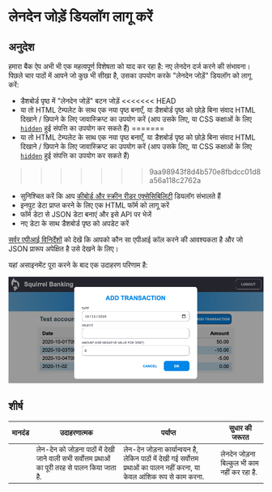 # लेनदेन जोड़ें डियलॉग लागू करें

## अनुदेश

हमारा बैंक ऐप अभी भी एक महत्वपूर्ण विशेषता को याद कर रहा है: नए लेनदेन दर्ज करने की संभावना।
पिछले चार पाठों में आपने जो कुछ भी सीखा है, उसका उपयोग करके "लेनदेन जोड़ें" डियलॉग को लागू करें:

- डैशबोर्ड पृष्ठ में "लेनदेन जोड़ें" बटन जोड़ें
<<<<<<< HEAD
- या तो HTML टेम्पलेट के साथ एक नया पृष्ठ बनाएँ, या डैशबोर्ड पृष्ठ को छोड़े बिना संवाद HTML दिखाने / छिपाने के लिए जावास्क्रिप्ट का उपयोग करें (आप उसके लिए, या CSS कक्षाओं के लिए [`hidden`](https://developer.mozilla.org/en-US/docs/Web/HTML/Global_attributes/hidden) हुई संपत्ति का उपयोग कर सकते हैं)
=======
- या तो HTML टेम्पलेट के साथ एक नया पृष्ठ बनाएँ, या डैशबोर्ड पृष्ठ को छोड़े बिना संवाद HTML दिखाने / छिपाने के लिए जावास्क्रिप्ट का उपयोग करें (आप उसके लिए, या CSS कक्षाओं के लिए [`hidden`](https://developer.mozilla.org/docs/Web/HTML/Global_attributes/hidden) हुई संपत्ति का उपयोग कर सकते हैं)
>>>>>>> 9aa98943f8d4b570e8fbdcc01d8a56a118c2762a
- सुनिश्चित करें कि आप [कीबोर्ड और स्क्रीन रीडर एक्सेसिबिलिटी](https://developer.paciellogroup.com/blog/2018/06/the-current-state-of-modal-dialog-accessibility/) डियलॉग संभालते हैं
- इनपुट डेटा प्राप्त करने के लिए एक HTML फॉर्म को लागू करें
- फॉर्म डेटा से JSON डेटा बनाएं और इसे API पर भेजें
- नए डेटा के साथ डैशबोर्ड पृष्ठ को अपडेट करें

[सर्वर एपीआई विनिर्देशों](../../api/README.md) को देखें कि आपको कौन सा एपीआई कॉल करने की आवश्यकता है और जो JSON प्रारूप अपेक्षित है उसे देखने के लिए।

यहां असाइनमेंट पूरा करने के बाद एक उदाहरण परिणाम है:

![एक उदाहरण "ट्रांसलेशन जोड़ें" डियलॉग दिखाते हुए स्क्रीनशॉट](../images/dialog.png)

## शीर्ष

| मानदंड | उदाहरणात्मक                                                                                        | पर्याप्त                                                                                                                   | सुधार की जरूरत                               |
| ------ | -------------------------------------------------------------------------------------------------- | -------------------------------------------------------------------------------------------------------------------------- | -------------------------------------------- |
|        | लेन-देन को जोड़ना पाठों में देखी जाने वाली सभी सर्वोत्तम प्रथाओं का पूरी तरह से पालन किया जाता है. | लेन-देन जोड़ना कार्यान्वयन है, लेकिन पाठों में देखी गई सर्वोत्तम प्रथाओं का पालन नहीं करना, या केवल आंशिक रूप से काम करना. | लेनदेन जोड़ना बिल्कुल भी काम नहीं कर रहा है. |
